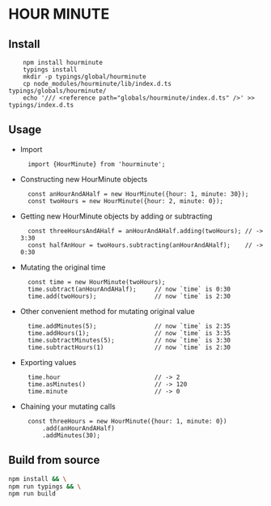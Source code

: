 HOUR MINUTE
===========

## Install

        npm install hourminute
        typings install
        mkdir -p typings/global/hourminute
        cp node_modules/hourminute/lib/index.d.ts typings/globals/hourminute/
        echo '/// <reference path="globals/hourminute/index.d.ts" />' >> typings/index.d.ts


## Usage

- Import

        import {HourMinute} from 'hourminute';

- Constructing new HourMinute objects

        const anHourAndAHalf = new HourMinute({hour: 1, minute: 30});
        const twoHours = new HourMinute({hour: 2, minute: 0});

- Getting new HourMinute objects by adding or subtracting

        const threeHoursAndAHalf = anHourAndAHalf.adding(twoHours); // -> 3:30
        const halfAnHour = twoHours.subtracting(anHourAndAHalf);    // -> 0:30
        
- Mutating the original time

        const time = new HourMinute(twoHours);
        time.subtract(anHourAndAHalf);     // now `time` is 0:30
        time.add(twoHours);                // now `time` is 2:30

- Other convenient method for mutating original value

        time.addMinutes(5);                // now `time` is 2:35
        time.addHours(1);                  // now `time` is 3:35
        time.subtractMinutes(5);           // now `time` is 3:30
        time.subtractHours(1)              // now `time` is 2:30

- Exporting values

        time.hour                          // -> 2
        time.asMinutes()                   // -> 120
        time.minute                        // -> 0

- Chaining your mutating calls

        const threeHours = new HourMinute({hour: 1, minute: 0})
            .add(anHourAndAHalf)
            .addMinutes(30);


## Build from source

```bash
npm install && \
npm run typings && \
npm run build
```

